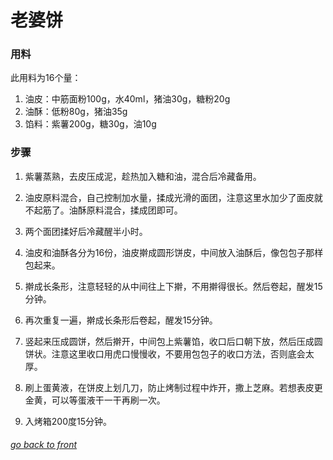 # 老婆饼

### 用料
此用料为16个量：
1. 油皮：中筋面粉100g，水40ml，猪油30g，糖粉20g
2. 油酥：低粉80g，猪油35g
3. 馅料：紫薯200g，糖30g，油10g

### 步骤
1. 紫薯蒸熟，去皮压成泥，趁热加入糖和油，混合后冷藏备用。

2. 油皮原料混合，自己控制加水量，揉成光滑的面团，注意这里水加少了面皮就不起筋了。油酥原料混合，揉成团即可。

3. 两个面团揉好后冷藏醒半小时。

3. 油皮和油酥各分为16份，油皮擀成圆形饼皮，中间放入油酥后，像包包子那样包起来。

4. 擀成长条形，注意轻轻的从中间往上下擀，不用擀得很长。然后卷起，醒发15分钟。

5. 再次重复一遍，擀成长条形后卷起，醒发15分钟。

6. 竖起来压成圆饼，然后擀开，中间包上紫薯馅，收口后口朝下放，然后压成圆饼状。注意这里收口用虎口慢慢收，不要用包包子的收口方法，否则底会太厚。

7. 刷上蛋黄液，在饼皮上划几刀，防止烤制过程中炸开，撒上芝麻。若想表皮更金黄，可以等蛋液干一干再刷一次。

8. 入烤箱200度15分钟。





###### [go back to front](https://zhengyunfeng.github.io/life.github.io)
